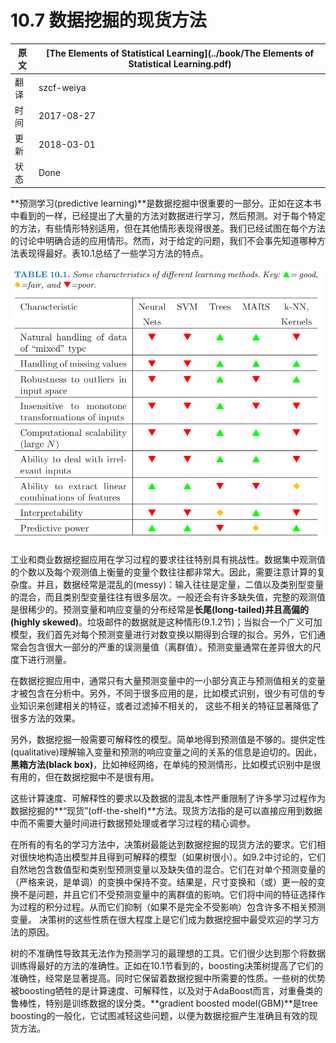 # 10.7 数据挖掘的现货方法

| 原文   | [The Elements of Statistical Learning](../book/The Elements of Statistical Learning.pdf) |
| ---- | ---------------------------------------- |
| 翻译   | szcf-weiya                               |
| 时间   | 2017-08-27                               |
| 更新   | 2018-03-01                               |
| 状态 | Done|

**预测学习(predictive learning)**是数据挖掘中很重要的一部分。正如在这本书中看到的一样，已经提出了大量的方法对数据进行学习，然后预测。对于每个特定的方法，有些情形特别适用，但在其他情形表现得很差。我们已经试图在每个方法的讨论中明确合适的应用情形。然而，对于给定的问题，我们不会事先知道哪种方法表现得最好。表10.1总结了一些学习方法的特点。

![](../img/10/tab10.1.png)

工业和商业数据挖掘应用在学习过程的要求往往特别具有挑战性。数据集中观测值的个数以及每个观测值上衡量的变量个数往往都非常大。因此，需要注意计算的复杂度。并且，数据经常是混乱的(messy)：输入往往是定量，二值以及类别型变量的混合，而且类别型变量往往有很多层次。一般还会有许多缺失值，完整的观测值是很稀少的。预测变量和响应变量的分布经常是**长尾(long-tailed)**并且**高偏的(highly skewed)**。垃圾邮件的数据就是这种情形(9.1.2节)；当拟合一个广义可加模型，我们首先对每个预测变量进行对数变换以期得到合理的拟合。另外，它们通常会包含很大一部分的严重的误测量值（离群值）。预测变量通常在差异很大的尺度下进行测量。

在数据挖掘应用中，通常只有大量预测变量中的一小部分真正与预测值相关的变量才被包含在分析中。另外，不同于很多应用的是，比如模式识别，很少有可信的专业知识来创建相关的特征，或者过滤掉不相关的， 这些不相关的特征显著降低了很多方法的效果。

另外，数据挖掘一般需要可解释性的模型。简单地得到预测值是不够的。提供定性(qualitative)理解输入变量和预测的响应变量之间的关系的信息是迫切的。因此，**黑箱方法(black box)**，比如神经网络，在单纯的预测情形，比如模式识别中是很有用的，但在数据挖掘中不是很有用。


这些计算速度、可解释性的要求以及数据的混乱本性严重限制了许多学习过程作为数据挖掘的**“现货”(off-the-shelf)**方法。现货方法指的是可以直接应用到数据中而不需要大量时间进行数据预处理或者学习过程的精心调参。

在所有的有名的学习方法中，决策树最能达到数据挖掘的现货方法的要求。它们相对很快地构造出模型并且得到可解释的模型（如果树很小）。如9.2中讨论的，它们自然地包含数值型和类别型预测变量以及缺失值的混合。它们在对单个预测变量的（严格来说，是单调）的变换中保持不变。结果是，尺寸变换和（或）更一般的变换不是问题，并且它们不受预测变量中的离群值的影响。它们将中间的特征选择作为过程的积分过程。从而它们抑制（如果不是完全不受影响）包含许多不相关预测变量。 决策树的这些性质在很大程度上是它们成为数据挖掘中最受欢迎的学习方法的原因。

树的不准确性导致其无法作为预测学习的最理想的工具。它们很少达到那个将数据训练得最好的方法的准确性。正如在10.1节看到的，boosting决策树提高了它们的准确性，经常是显著提高。同时它保留着数据挖掘中所需要的性质。一些树的优势被boosting牺牲的是计算速度、可解释性，以及对于AdaBoost而言，对重叠类的鲁棒性，特别是训练数据的误分类。**gradient boosted model(GBM)**是tree boosting的一般化，它试图减轻这些问题，以便为数据挖掘产生准确且有效的现货方法。
